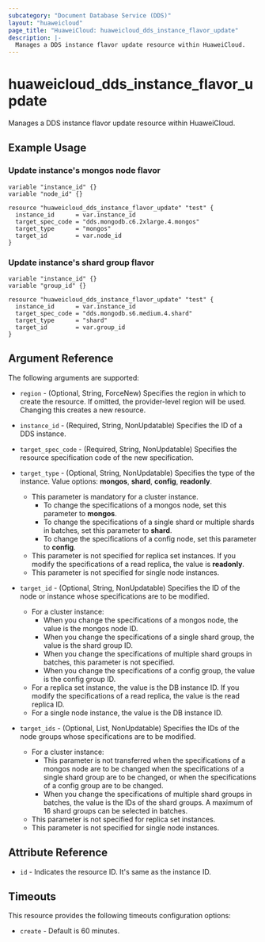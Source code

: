 ```yaml
---
subcategory: "Document Database Service (DDS)"
layout: "huaweicloud"
page_title: "HuaweiCloud: huaweicloud_dds_instance_flavor_update"
description: |-
  Manages a DDS instance flavor update resource within HuaweiCloud.
---
```


# huaweicloud_dds_instance_flavor_update

Manages a DDS instance flavor update resource within HuaweiCloud.

## Example Usage

### Update instance's mongos node flavor

```hcl
variable "instance_id" {}
variable "node_id" {}

resource "huaweicloud_dds_instance_flavor_update" "test" {
  instance_id      = var.instance_id
  target_spec_code = "dds.mongodb.c6.2xlarge.4.mongos"
  target_type      = "mongos"
  target_id        = var.node_id
}
```

### Update instance's shard group flavor

```hcl
variable "instance_id" {}
variable "group_id" {}

resource "huaweicloud_dds_instance_flavor_update" "test" {
  instance_id      = var.instance_id
  target_spec_code = "dds.mongodb.s6.medium.4.shard"
  target_type      = "shard"
  target_id        = var.group_id
}
```

## Argument Reference

The following arguments are supported:

* `region` - (Optional, String, ForceNew) Specifies the region in which to create the resource.
  If omitted, the provider-level region will be used. Changing this creates a new resource.

* `instance_id` - (Required, String, NonUpdatable) Specifies the ID of a DDS instance.

* `target_spec_code` - (Required, String, NonUpdatable) Specifies the resource specification code of the new specification.

* `target_type` - (Optional, String, NonUpdatable) Specifies the type of the instance. Value options: **mongos**,
  **shard**, **config**, **readonly**.
  + This parameter is mandatory for a cluster instance.
      - To change the specifications of a mongos node, set this parameter to **mongos**.
      - To change the specifications of a single shard or multiple shards in batches, set this parameter to **shard**.
      - To change the specifications of a config node, set this parameter to **config**.
  + This parameter is not specified for replica set instances. If you modify the specifications of a read replica, the
    value is **readonly**.
  + This parameter is not specified for single node instances.

* `target_id` - (Optional, String, NonUpdatable) Specifies the ID of the node or instance whose specifications are to be
  modified.
  + For a cluster instance:
      - When you change the specifications of a mongos node, the value is the mongos node ID.
      - When you change the specifications of a single shard group, the value is the shard group ID.
      - When you change the specifications of multiple shard groups in batches, this parameter is not specified.
      - When you change the specifications of a config group, the value is the config group ID.
  + For a replica set instance, the value is the DB instance ID. If you modify the specifications of a read replica, the
    value is the read replica ID.
  + For a single node instance, the value is the DB instance ID.

* `target_ids` - (Optional, List, NonUpdatable) Specifies the IDs of the node groups whose specifications are to be modified.
  + For a cluster instance:
      - This parameter is not transferred when the specifications of a mongos node are to be changed when the specifications
        of a single shard group are to be changed, or when the specifications of a config group are to be changed.
      - When you change the specifications of multiple shard groups in batches, the value is the IDs of the shard groups.
        A maximum of 16 shard groups can be selected in batches.
  + This parameter is not specified for replica set instances.
  + This parameter is not specified for single node instances.

## Attribute Reference

* `id` - Indicates the resource ID. It's same as the instance ID.

## Timeouts

This resource provides the following timeouts configuration options:

* `create` - Default is 60 minutes.

